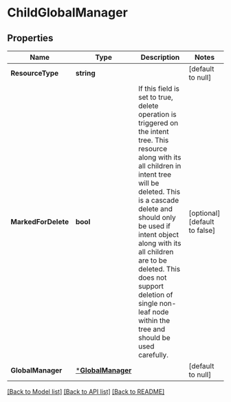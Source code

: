 # ChildGlobalManager

## Properties
Name | Type | Description | Notes
------------ | ------------- | ------------- | -------------
**ResourceType** | **string** |  | [default to null]
**MarkedForDelete** | **bool** | If this field is set to true, delete operation is triggered on the intent tree. This resource along with its all children in intent tree will be deleted. This is a cascade delete and should only be used if intent object along with its all children are to be deleted. This does not support deletion of single non-leaf node within the tree and should be used carefully.  | [optional] [default to false]
**GlobalManager** | [***GlobalManager**](GlobalManager.md) |  | [default to null]

[[Back to Model list]](../README.md#documentation-for-models) [[Back to API list]](../README.md#documentation-for-api-endpoints) [[Back to README]](../README.md)

